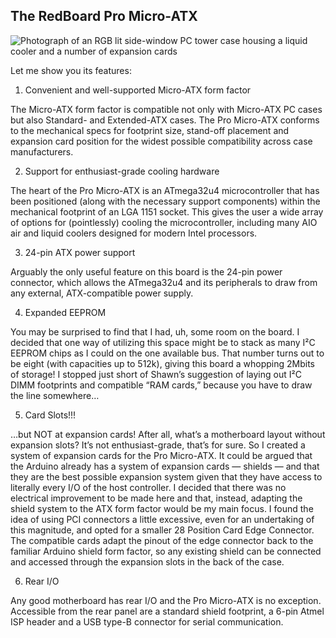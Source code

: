 <h2>The RedBoard Pro Micro-ATX</h2>

<img src="https://github.com/sparkfun/StupidArduinos/blob/master/Pro%20Micro-ATX/Stupid%20Arduino%20ATX-02.jpg?raw=true" alt="Photograph of an RGB lit side-window PC tower case housing a liquid cooler and a number of expansion cards">

Let me show you its features:

1) Convenient and well-supported Micro-ATX form factor

The Micro-ATX form factor is compatible not only with Micro-ATX PC cases but also Standard- and Extended-ATX cases. The Pro Micro-ATX conforms to the mechanical specs for footprint size, stand-off placement and expansion card position for the widest possible compatibility across case manufacturers.

2) Support for enthusiast-grade cooling hardware

The heart of the Pro Micro-ATX is an ATmega32u4 microcontroller that has been positioned (along with the necessary support components) within the mechanical footprint of an LGA 1151 socket. This gives the user a wide array of options for (pointlessly) cooling the microcontroller, including many AIO air and liquid coolers designed for modern Intel processors.

3) 24-pin ATX power support

Arguably the only useful feature on this board is the 24-pin power connector, which allows the ATmega32u4 and its peripherals to draw from any external, ATX-compatible power supply.

4) Expanded EEPROM

You may be surprised to find that I had, uh, some room on the board. I decided that one way of utilizing this space might be to stack as many I²C EEPROM chips as I could on the one available bus. That number turns out to be eight (with capacities up to 512k), giving this board a whopping 2Mbits of storage! I stopped just short of Shawn’s suggestion of laying out I²C DIMM footprints and compatible “RAM cards,” because you have to draw the line somewhere…

5) Card Slots!!!

…but NOT at expansion cards! After all, what’s a motherboard layout without expansion slots? It’s not enthusiast-grade, that’s for sure. So I created a system of expansion cards for the Pro Micro-ATX. It could be argued that the Arduino already has a system of expansion cards — shields — and that they are the best possible expansion system given that they have access to literally every I/O of the host controller. I decided that there was no electrical improvement to be made here and that, instead, adapting the shield system to the ATX form factor would be my main focus. I found the idea of using PCI connectors a little excessive, even for an undertaking of this magnitude, and opted for a smaller 28 Position Card Edge Connector. The compatible cards adapt the pinout of the edge connector back to the familiar Arduino shield form factor, so any existing shield can be connected and accessed through the expansion slots in the back of the case.

6) Rear I/O

Any good motherboard has rear I/O and the Pro Micro-ATX is no exception. Accessible from the rear panel are a standard shield footprint, a 6-pin Atmel ISP header and a USB type-B connector for serial communication.
